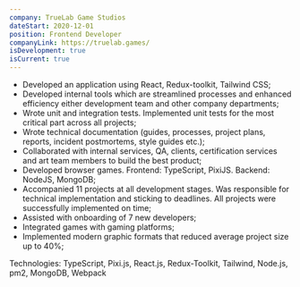 ```yaml
---
company: TrueLab Game Studios
dateStart: 2020-12-01
position: Frontend Developer
companyLink: https://truelab.games/
isDevelopment: true
isCurrent: true
---
```


- Developed an application using React, Redux-toolkit, Tailwind CSS;
- Developed internal tools which are streamlined processes and enhanced efficiency either development team and other company departments;
- Wrote unit and integration tests. Implemented unit tests for the most critical part across all projects;
- Wrote technical documentation (guides, processes, project plans, reports, incident postmortems, style guides etc.);
- Collaborated with internal services, QA, clients, certification services and art team members to build the best product;
- Developed browser games. Frontend: TypeScript, PixiJS. Backend: NodeJS, MongoDB;
- Accompanied 11 projects at all development stages. Was responsible for technical implementation and sticking to deadlines. All projects were successfully implemented on time;
- Assisted with onboarding of 7 new developers;
- Integrated games with gaming platforms;
- Implemented modern graphic formats that reduced average project size up to 40%;

Technologies: TypeScript, Pixi.js, React.js, Redux-Toolkit, Tailwind, Node.js, pm2, MongoDB, Webpack
